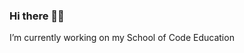 ### Hi there 🤘🏽
I’m currently working on my School of Code Education
<!--
**stevenlegere/stevenlegere** is a ✨ _special_ ✨ repository because its `README.md` (this file) appears on your GitHub profile.

Here are some ideas to get you started:

- 🔭 I’m currently working on my School of Code Education
- 🌱 I’m currently learning HTML, CSS & Java
- 👯 I’m looking to collaborate on Who yet knows
- 🤔 I’m looking for help with Everything
- 💬 Ask me about ...
- 📫 How to reach me: ...
- 😄 Pronouns: ...
- ⚡ Fun fact: I bake bread too
-->
